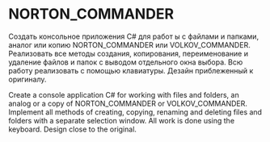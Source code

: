 # NORTON_COMMANDER
Создать консольное приложения C# для работ ы с файлами и папками, аналог или копию NORTON_COMMANDER или VOLKOV_COMMANDER.
Реализовать все методы создания, копирования, переименование и удаление файлов и папок с выводом отдельного окна выбора.
Всю работу реализовать с помощью клавиатуры. Дезайн приблеженный к оригиналу.

Create a console application C# for working with files and folders, an analog or a copy of NORTON_COMMANDER or VOLKOV_COMMANDER.
Implement all methods of creating, copying, renaming and deleting files and folders with a separate selection window.
All work is done using the keyboard. Design close to the original.
